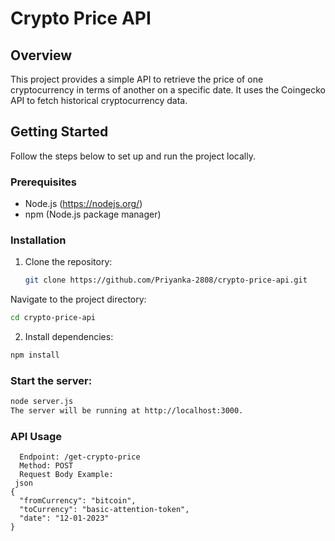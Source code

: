 # Crypto Price API

## Overview

This project provides a simple API to retrieve the price of one cryptocurrency in terms of another on a specific date. It uses the Coingecko API to fetch historical cryptocurrency data.

## Getting Started

Follow the steps below to set up and run the project locally.

### Prerequisites

- Node.js (https://nodejs.org/)
- npm (Node.js package manager)

### Installation

1. Clone the repository:
   ```bash
   git clone https://github.com/Priyanka-2808/crypto-price-api.git
   ```
Navigate to the project directory:
```bash
cd crypto-price-api
```

2. Install dependencies:
```bash
npm install
```

### Start the server:
```bash
node server.js
The server will be running at http://localhost:3000.
```

### API Usage
```Get Crypto Price
  Endpoint: /get-crypto-price
  Method: POST
  Request Body Example:
 json
{
  "fromCurrency": "bitcoin",
  "toCurrency": "basic-attention-token",
  "date": "12-01-2023"
}
```
